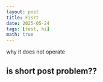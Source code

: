 ```yaml
---
layout: post
title: Fisrt
date: 2025-05-24
tags: [test, hi]
math: true 
---
```


why it does not operate
## is short post problem??

